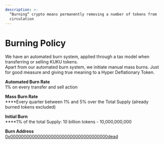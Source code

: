 ```yaml
---
description: >-
  “Burning” crypto means permanently removing a number of tokens from
  circulation
---
```


# Burning Policy

We have an automated burn system, applied through a tax model when transferring or selling KUKU tokens.\
Apart from our automated burn system, we initiate manual mass burns. Just for good measure and giving true meaning to a Hyper Deflationary Token.

**Automated Burn Rate**\
1% on every transfer and sell action

**Mass Burn Rate**\
****Every quarter between 1% and 5% over the Total Supply (already burned tokens excluded)

**Initial Burn**\
****1% of the total Supply: 10 billion tokens - 10,000,000,000

**Burn Address**\
[0x000000000000000000000000000000000000dead](https://bscscan.com/token/0x84Fd7CC4Cd689fC021eE3D00759B6D255269D538?a=0x000000000000000000000000000000000000dead)

